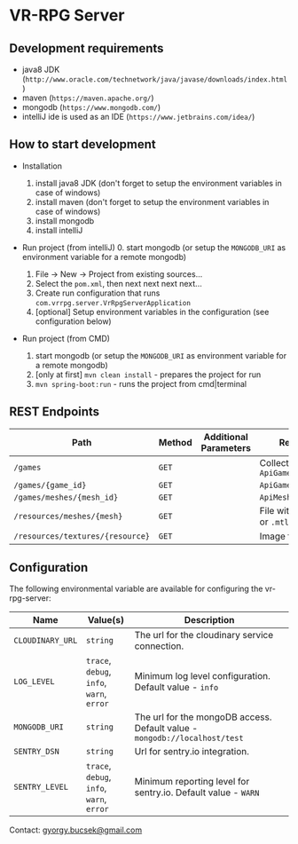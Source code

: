 # VR-RPG Server

## Development requirements
- java8 JDK (`http://www.oracle.com/technetwork/java/javase/downloads/index.html`)
- maven (`https://maven.apache.org/`)
- mongodb (`https://www.mongodb.com/`)
- intelliJ ide is used as an IDE (`https://www.jetbrains.com/idea/`)

## How to start development
- Installation
    1. install java8 JDK (don't forget to setup the environment variables in case of windows)
    2. install maven (don't forget to setup the environment variables in case of windows)
    3. install mongodb
    4. install intelliJ

- Run project (from intelliJ)
    0. start mongodb (or setup the `MONGODB_URI` as environment variable for a remote mongodb)
    1. File -> New -> Project from existing sources...
    2. Select the `pom.xml`, then next next next next...
    3. Create run configuration that runs `com.vrrpg.server.VrRpgServerApplication`
    4. [optional] Setup environment variables in the configuration (see configuration below)

- Run project (from CMD)
    1. start mongodb (or setup the `MONGODB_URI` as environment variable for a remote mongodb)
    2. [only at first] `mvn clean install` - prepares the project for run
    3. `mvn spring-boot:run` - runs the project from cmd|terminal

## REST Endpoints

|Path                            |Method|Additional Parameters|Response                          |
|--------------------------------|------|---------------------|----------------------------------|
|`/games`                        |`GET` |                     |Collection of `ApiGameDescription`|
|`/games/{game_id}`              |`GET` |                     |`ApiGameDescription`              |
|`/games/meshes/{mesh_id}`       |`GET` |                     |`ApiMeshDescription`              |
|`/resources/meshes/{mesh}`      |`GET` |                     |File with either `.obj` or `.mtl` extension|
|`/resources/textures/{resource}`|`GET` |                     |Image file                        |

## Configuration

The following environmental variable are available for configuring the vr-rpg-server:

|Name                         |Value(s)      |Description                                      |
|-----------------------------|--------------|-------------------------------------------------|
|`CLOUDINARY_URL`             |`string`      |The url for the cloudinary service connection.   |
|`LOG_LEVEL`                  |`trace`, `debug`, <br /> `info`, `warn`, <br /> `error`|Minimum log level configuration. Default value - `info`|
|`MONGODB_URI`                |`string`      |The url for the mongoDB access. Default value - `mongodb://localhost/test`|
|`SENTRY_DSN`                 |`string`      |Url for sentry.io integration.                   |
|`SENTRY_LEVEL`               |`trace`, `debug`, <br /> `info`, `warn`, <br /> `error`|Minimum reporting level for sentry.io. Default value - `WARN`|

Contact:
gyorgy.bucsek@gmail.com
